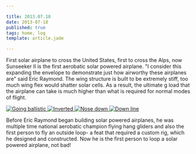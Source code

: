 ```yaml
---

title: 2013.07.18
date: 2013-07-18
published: true
tags: home, log
template: article.jade

---
```

First solar airplane to cross the United States, first to cross the Alps, now Sunseeker II is the first aerobatic solar powered airplane. "I consider this expanding the envelope to demonstrate just how airworthy these airplanes are" said Eric Raymond. The wing structure is built to be extremely stiff, too much wing flex would shatter solar cells. As a result, the ultimate g load that the airplane can take is much higher than what is required for normal modes of flight. 


<div class="photoset">
<a href="/articles/2013-07-18/1.jpg" rel="gal-2013-07-18" title="Going ballistic">
  <img src="/articles/2013-07-18/thumbs/1.jpg" alt= "Going ballistic" \>
</a>

<a href="/articles/2013-07-18/2.jpg" rel="gal-2013-07-18" title="Inverted">
  <img src="/articles/2013-07-05/thumbs/2.jpg" alt= "Inverted" \>
</a>

<a href="/articles/2013-07-18/3.jpg" rel="2013-07-18" title="Nose down">
  <img src="/articles/2013-07-18/thumbs/3.jpg" alt= "Nose down" \>
</a>

<a href="/articles/2013-07-18/4.jpg" rel="2013-07-18" title="Down line">
  <img src="/articles/2013-07-18/thumbs/4.jpg" alt= "Down line" \>
</a>

</div>

Before Eric Raymond began building solar powered airplanes, he was multiple time national aerobatic champion flying hang gliders and also the first person to fly an outside loop- a feat that required a custom rig, which he designed and constructed. Now he is the first person to loop a solar powered airplane, not bad!


